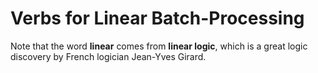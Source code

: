 # Verbs for Linear Batch-Processing

Note that the word **linear** comes from **linear logic**, which is a great
logic discovery by French logician Jean-Yves Girard.